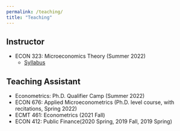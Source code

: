 ```yaml
---
permalink: /teaching/
title: "Teaching"
---
```


## Instructor
- ECON 323: Microeconomics Theory (Summer 2022)
    - [Syllabus](/files/pdf/teaching/ECON323_Syllabus_Summer_S22.pdf)

## Teaching Assistant
- Econometrics: Ph.D. Qualifier Camp (Summer 2022)
- ECON 676: Applied Microeconometrics (Ph.D. level course, with recitations, Spring 2022)
- ECMT 461: Econometrics (2021 Fall)
- ECON 412: Public Finance(2020 Spring, 2019 Fall, 2019 Spring)

